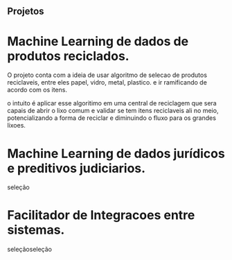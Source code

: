 ## Projetos

# Machine Learning de dados de produtos reciclados.

O projeto conta com a ideia de usar algoritmo de selecao de produtos reciclaveis, entre eles papel, vidro, metal, plastico. e ir ramificando de acordo com os itens.

o intuito é aplicar esse algoritimo em uma central de reciclagem que sera capais de abrir o lixo comum e validar se tem itens reciclaveis ali no meio, potencializando a forma de reciclar e diminuindo o fluxo para os grandes lixoes.

# Machine Learning de dados jurídicos e preditivos judiciarios.
seleção
# Facilitador de Integracoes entre sistemas.
seleçãoseleção
